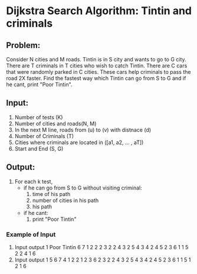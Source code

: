 # Dijkstra Search Algorithm: Tintin and criminals

## Problem:
Consider N cities and M roads. Tintin is in S city and wants to go to G city. There are T criminals in T cities who wish to catch Tintin. There are C cars that were randomly parked in C cities. These cars help criminals to pass the road 2X faster. Find the fastest way  which Tintin can go from S to G and if he cant, print "Poor Tintin".

## Input:
1. Number of tests (K)
2. Number of cities and roads(N, M)
3. In the next M line, roads from (u) to (v) with distnace (d)
4. Number of Criminals (T)
5. Cities where criminals are located in ([a1, a2, ... , aT])
6. Start and End (S, G)

## Output:
1. For each k test, 
    - if he can go from S to G without visiting criminal:
        1. time of his path
        2. number of cities in his path
        3. his path
    - if he cant:
        1. print "Poor Tintin"


### Example of Input
1. 
    Input       output
    1           Poor Tintin
    6 7
    1 2 2
    2 3 2
    2 4 3
    2 5 4
    3 4 2
    4 5 2
    3 6 1
    1
    5
    2
    2 4
    1 6
2. 
    Input       output
    1           5
    6 7         4
    1 2 2       1 2 3 6
    2 3 2
    2 4 3
    2 5 4
    3 4 2
    4 5 2
    3 6 1
    1
    5
    1
    2
    1 6

